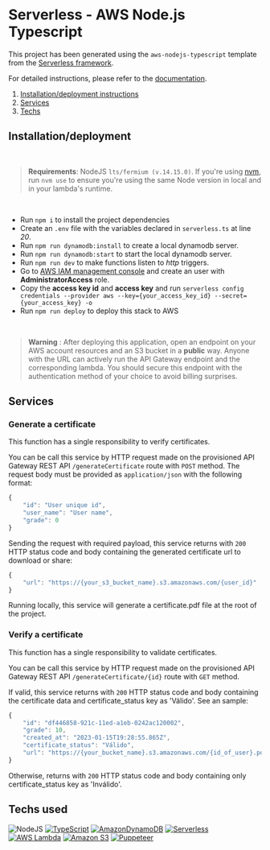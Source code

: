 # Serverless - AWS Node.js Typescript

This project has been generated using the `aws-nodejs-typescript` template from the [Serverless framework](https://www.serverless.com/).

For detailed instructions, please refer to the [documentation](https://www.serverless.com/framework/docs/providers/aws/).


1. [Installation/deployment instructions](#Installation/deployment)
2. [Services](#Services)
3. [Techs](#techs-used)


## Installation/deployment

</br>

> **Requirements**: NodeJS `lts/fermium (v.14.15.0)`. If you're using [nvm](https://github.com/nvm-sh/nvm), run `nvm use` to ensure you're using the same Node version in local and in your lambda's runtime.

</br>


- Run `npm i` to install the project dependencies
- Create an `.env` file with the variables declared in `serverless.ts` at line *20*.
- Run `npm run dynamodb:install` to create a local dynamodb server.
- Run `npm run dynamodb:start` to start the local dynamodb server.
- Run `npm run dev` to make functions listen to _http_ triggers.
- Go to [AWS IAM management console](https://aws.amazon.com/pt/iam/) and create an user with **AdministratorAccess** role.
- Copy the **access key id** and **access key** and run `serverless config credentials --provider aws --key={your_access_key_id} --secret={your_access_key} -o`
- Run `npm run deploy` to deploy this stack to AWS

</br>

> **Warning** : After deploying this application, open an endpoint on your AWS account resources and an S3 bucket in a **public** way. Anyone with the URL can actively run the API Gateway endpoint and the corresponding lambda. You should secure this endpoint with the authentication method of your choice to avoid billing surprises.

## Services

### Generate a certificate

This function has a single responsibility to verify certificates. 

You can be call this service by  HTTP request  made on the provisioned API Gateway REST API `/generateCertificate` route with `POST` method. 
The request body must be provided as `application/json` with the following format:

```TypeScript
{
    "id": "User unique id",
    "user_name": "User name",
    "grade": 0
}
```

Sending the request with required payload, this service returns with `200` HTTP status code and body containing the generated certificate url to download or share:

```TypeScript
{
    "url": "https://{your_s3_bucket_name}.s3.amazonaws.com/{user_id}"
}
```

Running locally, this service will generate a certificate.pdf file at the root of the project.

### Verify a certificate

This function has a single responsibility to validate certificates. 

You can be call this service by  HTTP request  made on the provisioned API Gateway REST API `/generateCertificate/{id}` route with `GET` method.

If valid, this service returns with `200` HTTP status code and body containing the certificate data and certificate_status key as 'Válido'. See an sample:

```TypeScript
{
    "id": "df446858-921c-11ed-a1eb-0242ac120002",
    "grade": 10,
    "created_at": "2023-01-15T19:28:55.865Z",
    "certificate_status": "Válido",
    "url": "https://{your_bucket_name}.s3.amazonaws.com/{id_of_user}.pdf"
}
```

Otherwise, returns with `200` HTTP status code and body containing only certificate_status key as 'Inválido'.

## Techs used

![NodeJS](https://img.shields.io/badge/node.js-6DA55F?style=for-the-badge&logo=node.js&logoColor=white)
[![TypeScript](https://img.shields.io/badge/typescript-%23007ACC.svg?style=for-the-badge&logo=typescript&logoColor=white)](https://www.typescriptlang.org/)
[![AmazonDynamoDB](https://img.shields.io/badge/Amazon%20DynamoDB-4053D6?style=for-the-badge&logo=Amazon%20DynamoDB&logoColor=white)](https://aws.amazon.com/pt/dynamodb/)
[![Serverless](https://img.shields.io/badge/Serverless-black?style=for-the-badge&logo=Serverless)](https://serverless.com)
[![AWS Lambda](https://img.shields.io/badge/AWS_Lambda-f8991d?style=for-the-badge&logo=AWS+Lambda&logoColor=white)](https://aws.amazon.com/pt/lambda/)
[![Amazon S3](https://img.shields.io/badge/Amazon_S3-red?style=for-the-badge&logo=Amazon+S3&logoColor=white)](https://aws.amazon.com/pt/s3/?nc2=h_ql_prod_fs_s3)
[![Puppeteer](https://img.shields.io/badge/Puppeteer-white?style=for-the-badge&logo=Puppeteer)](https://pptr.dev/)
